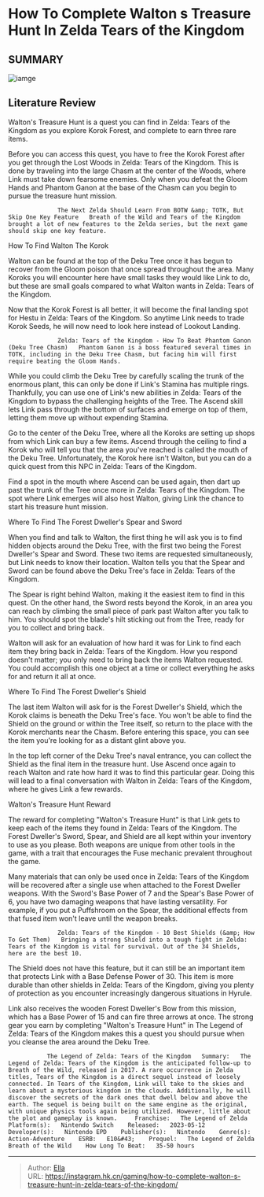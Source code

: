 # How To Complete Walton s Treasure Hunt In Zelda Tears of the Kingdom


## SUMMARY 

![iamge](https://static1.srcdn.com/wordpress/wp-content/uploads/2023/12/4a067d71eb0f580394619f97cdc25db1_x-amz-security-to.jpg)

## Literature Review

Walton&#39;s Treasure Hunt is a quest you can find in Zelda: Tears of the Kingdom as you explore Korok Forest, and complete to earn three rare items.





Before you can access this quest, you have to free the Korok Forest after you get through the Lost Woods in Zelda: Tears of the Kingdom. This is done by traveling into the large Chasm at the center of the Woods, where Link must take down fearsome enemies. Only when you defeat the Gloom Hands and Phantom Ganon at the base of the Chasm can you begin to pursue the treasure hunt mission.




                  The Next Zelda Should Learn From BOTW &amp; TOTK, But Skip One Key Feature   Breath of the Wild and Tears of the Kingdom brought a lot of new features to the Zelda series, but the next game should skip one key feature.   


 How To Find Walton The Korok 
          

Walton can be found at the top of the Deku Tree once it has begun to recover from the Gloom poison that once spread throughout the area. Many Koroks you will encounter here have small tasks they would like Link to do, but these are small goals compared to what Walton wants in Zelda: Tears of the Kingdom.



Now that the Korok Forest is all better, it will become the final landing spot for Hestu in Zelda: Tears of the Kingdom. So anytime Link needs to trade Korok Seeds, he will now need to look here instead of Lookout Landing.







                  Zelda: Tears of the Kingdom - How To Beat Phantom Ganon (Deku Tree Chasm)   Phantom Ganon is a boss featured several times in TOTK, including in the Deku Tree Chasm, but facing him will first require beating the Gloom Hands.   

While you could climb the Deku Tree by carefully scaling the trunk of the enormous plant, this can only be done if Link&#39;s Stamina has multiple rings. Thankfully, you can use one of Link&#39;s new abilities in Zelda: Tears of the Kingdom to bypass the challenging heights of the Tree. The Ascend skill lets Link pass through the bottom of surfaces and emerge on top of them, letting them move up without expending Stamina.

Go to the center of the Deku Tree, where all the Koroks are setting up shops from which Link can buy a few items. Ascend through the ceiling to find a Korok who will tell you that the area you&#39;ve reached is called the mouth of the Deku Tree. Unfortunately, the Korok here isn&#39;t Walton, but you can do a quick quest from this NPC in Zelda: Tears of the Kingdom.




Find a spot in the mouth where Ascend can be used again, then dart up past the trunk of the Tree once more in Zelda: Tears of the Kingdom. The spot where Link emerges will also host Walton, giving Link the chance to start his treasure hunt mission.



 Where To Find The Forest Dweller&#39;s Spear and Sword 
         

When you find and talk to Walton, the first thing he will ask you is to find hidden objects around the Deku Tree, with the first two being the Forest Dweller&#39;s Spear and Sword. These two items are requested simultaneously, but Link needs to know their location. Walton tells you that the Spear and Sword can be found above the Deku Tree&#39;s face in Zelda: Tears of the Kingdom.

The Spear is right behind Walton, making it the easiest item to find in this quest. On the other hand, the Sword rests beyond the Korok, in an area you can reach by climbing the small piece of park past Walton after you talk to him. You should spot the blade&#39;s hilt sticking out from the Tree, ready for you to collect and bring back.




Walton will ask for an evaluation of how hard it was for Link to find each item they bring back in Zelda: Tears of the Kingdom. How you respond doesn&#39;t matter; you only need to bring back the items Walton requested. You could accomplish this one object at a time or collect everything he asks for and return it all at once.



 Where To Find The Forest Dweller&#39;s Shield 
          

The last item Walton will ask for is the Forest Dweller&#39;s Shield, which the Korok claims is beneath the Deku Tree&#39;s face. You won&#39;t be able to find the Shield on the ground or within the Tree itself, so return to the place with the Korok merchants near the Chasm. Before entering this space, you can see the item you&#39;re looking for as a distant glint above you.

In the top left corner of the Deku Tree&#39;s naval entrance, you can collect the Shield as the final item in the treasure hunt. Use Ascend once again to reach Walton and rate how hard it was to find this particular gear. Doing this will lead to a final conversation with Walton in Zelda: Tears of the Kingdom, where he gives Link a few rewards.






 Walton&#39;s Treasure Hunt Reward 
          

The reward for completing &#34;Walton&#39;s Treasure Hunt&#34; is that Link gets to keep each of the items they found in Zelda: Tears of the Kingdom. The Forest Dweller&#39;s Sword, Spear, and Shield are all kept within your inventory to use as you please. Both weapons are unique from other tools in the game, with a trait that encourages the Fuse mechanic prevalent throughout the game.

Many materials that can only be used once in Zelda: Tears of the Kingdom will be recovered after a single use when attached to the Forest Dweller weapons. With the Sword&#39;s Base Power of 7 and the Spear&#39;s Base Power of 6, you have two damaging weapons that have lasting versatility. For example, if you put a Puffshroom on the Spear, the additional effects from that fused item won&#39;t leave until the weapon breaks.




                  Zelda: Tears of the Kingdom - 10 Best Shields (&amp; How To Get Them)   Bringing a strong Shield into a tough fight in Zelda: Tears of the Kingdom is vital for survival. Out of the 34 Shields, here are the best 10.    

The Shield does not have this feature, but it can still be an important item that protects Link with a Base Defense Power of 30. This item is more durable than other shields in Zelda: Tears of the Kingdom, giving you plenty of protection as you encounter increasingly dangerous situations in Hyrule.

Link also receives the wooden Forest Dweller&#39;s Bow from this mission, which has a Base Power of 15 and can fire three arrows at once. The strong gear you earn by completing &#34;Walton&#39;s Treasure Hunt&#34; in The Legend of Zelda: Tears of the Kingdom makes this a quest you should pursue when you cleanse the area around the Deku Tree.

               The Legend of Zelda: Tears of the Kingdom   Summary:   The Legend of Zelda: Tears of the Kingdom is the anticipated follow-up to Breath of the Wild, released in 2017. A rare occurrence in Zelda titles, Tears of the Kingdom is a direct sequel instead of loosely connected. In Tears of the Kingdom, Link will take to the skies and learn about a mysterious kingdom in the clouds. Additionally, he will discover the secrets of the dark ones that dwell below and above the earth. The sequel is being built on the same engine as the original, with unique physics tools again being utilized. However, little about the plot and gameplay is known.     Franchise:   The Legend of Zelda    Platform(s):   Nintendo Switch    Released:   2023-05-12    Developer(s):   Nintendo EPD    Publisher(s):   Nintendo    Genre(s):   Action-Adventure    ESRB:   E10&#43;    Prequel:   The Legend of Zelda Breath of the Wild    How Long To Beat:   35-50 hours      

---

> Author: [Ella](https://instagram.hk.cn/)  
> URL: https://instagram.hk.cn/gaming/how-to-complete-walton-s-treasure-hunt-in-zelda-tears-of-the-kingdom/  

